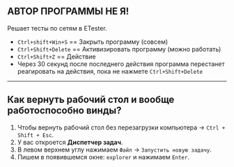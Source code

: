 ## АВТОР ПРОГРАММЫ НЕ Я! ##

Решает тесты по сетям в ETester.

- `Ctrl+shift+Win+S` == Закрыть программу (совсем)
- `Ctrl+Shift+Delete` == Активизировать программу (можно работать)
- `Ctrl+Shift+Z` == Действие
- Через 30 секунд после последнего действия программа перестанет реагировать на действия, пока не нажмете `Ctrl+Shift+Delete`

---

## Как вернуть рабочий стол и вообще работоспособно винды?
1. Чтобы вернуть рабочий стол без перезагрузки компьютера -> `Ctrl + Shift + Esc`. 
2. У вас откроется **Диспетчер задач**. 
3. В левом верхнем углу нажимаем `Файл` -> `Запустить новую задачу`. 
4. Пишем в появившемся окне: `explorer` и нажимаем `Enter`.